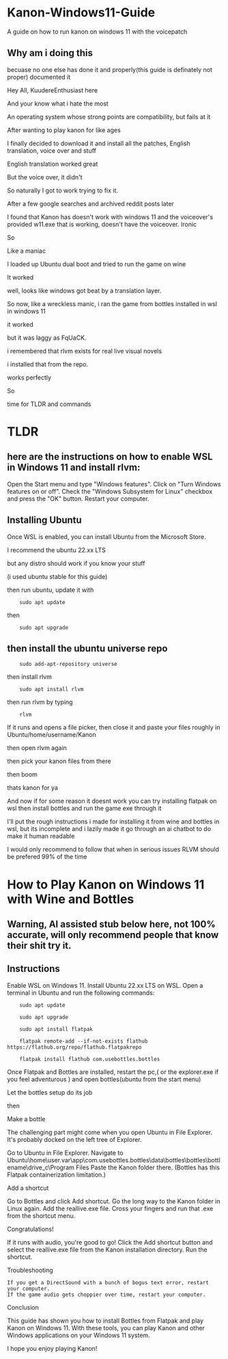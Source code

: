 # Kanon-Windows11-Guide
A guide on how to run kanon on windows 11 with the voicepatch

## Why am i doing this

becuase no one else has done it and properly(this guide is definately not proper) documented it

Hey All, KuudereEnthusiast here

And your know what i hate the most

An operating system whose strong points are compatibility, but fails at it

After wanting to play kanon for like ages 

I finally decided to download it and install all the patches, English translation, voice over and stuff

English translation worked great

But the voice over, it didn't

So naturally I got to work trying to fix it.

After a few google searches and archived reddit posts later

I found that Kanon has doesn't work with windows 11 and the voiceover's provided w11.exe that is working, doesn't have the voiceover. Ironic

So

Like a maniac

I loaded up Ubuntu dual boot and tried to run the game on wine

It worked

well, looks like windows got beat by a translation layer.

So now, like a wreckless manic, i ran the game from bottles installed in wsl in windows 11

it worked


but it was laggy as FqUaCK.

i remembered that rlvm exists for real live visual novels

i installed that from the repo.


works perfectly

So

time for TLDR and commands

# TLDR

## here are the instructions on how to enable WSL in Windows 11 and install rlvm:
 Open the Start menu and type "Windows features".
Click on "Turn Windows features on or off".
Check the "Windows Subsystem for Linux" checkbox and press the "OK" button.
Restart your computer.

## Installing Ubuntu

Once WSL is enabled, you can install Ubuntu from the Microsoft Store.

I recommend the ubuntu 22.xx LTS 

but any distro should work if you know your stuff

(i used ubuntu stable for this guide)

then run ubuntu, update it with 

        sudo apt update

then

        sudo apt upgrade


## then install the ubuntu universe repo 
        sudo add-apt-repository universe

then install rlvm

        sudo apt install rlvm

then run rlvm by typing 

        rlvm

If it runs and opens a file picker, then close it and paste your files roughly in Ubuntu/home/username/Kanon

then open rlvm again

then pick your kanon files from there

then boom

thats kanon for ya



And now if for some reason it doesnt work
you can try installing flatpak on wsl
then install bottles and run the game exe through it

I'll put the rough instructions i made for installing it from wine and bottles in wsl, but its incomplete and i lazily made it go through an ai chatbot to do make it human readable

I would only recommend to follow that when in serious issues
RLVM should be prefered 99% of the time

# How to Play Kanon on Windows 11 with Wine and Bottles
## Warning, AI assisted stub below here, not 100% accurate, will only recommend people that know their shit try it.

## Instructions

Enable WSL on Windows 11.
Install Ubuntu 22.xx LTS on WSL.
Open a terminal in Ubuntu and run the following commands:

        sudo apt update

        sudo apt upgrade

        sudo apt install flatpak

        flatpak remote-add --if-not-exists flathub https://flathub.org/repo/flathub.flatpakrepo

        flatpak install flathub com.usebottles.bottles


Once Flatpak and Bottles are installed, restart the pc,( or the explorer.exe if you feel adventurous )
and open bottles(ubuntu from the start menu)
    
Let the bottles setup do its job

then

Make a bottle

The challenging part might come when you open Ubuntu in File Explorer. It's probably docked on the left tree of Explorer.

Go to Ubuntu in File Explorer.
Navigate to         Ubuntu\home\user\.var\app\com.usebottles.bottles\data\bottles\bottles\bottlename\drive_c\Program Files
    Paste the Kanon folder there. (Bottles has this Flatpak containerization limitation.)

Add a shortcut

Go to Bottles and click Add shortcut.
Go the long way to the Kanon folder in Linux again.
Add the reallive.exe file.
Cross your fingers and run that .exe from the shortcut menu.

Congratulations!

If it runs with audio, you're good to go!
Click the Add shortcut button and select the reallive.exe file from the Kanon installation directory.
Run the shortcut.

Troubleshooting

    If you get a DirectSound with a bunch of bogus text error, restart your computer.
    If the game audio gets choppier over time, restart your computer.

Conclusion

This guide has shown you how to install Bottles from Flatpak and play Kanon on Windows 11. With these tools, you can play Kanon and other Windows applications on your Windows 11 system.

I hope you enjoy playing Kanon!
